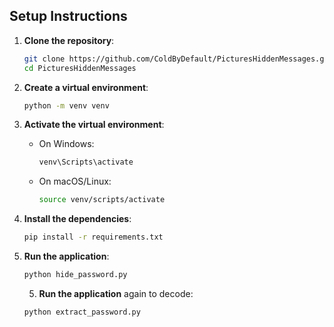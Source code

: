 
## Setup Instructions

1. **Clone the repository**:
   ```bash
   git clone https://github.com/ColdByDefault/PicturesHiddenMessages.git
   cd PicturesHiddenMessages
   ```

2. **Create a virtual environment**:
   ```bash
   python -m venv venv
   ```

3. **Activate the virtual environment**:
   - On Windows:
     ```bash
     venv\Scripts\activate
     ```
   - On macOS/Linux:
     ```bash
     source venv/scripts/activate
     ```

4. **Install the dependencies**:
   ```bash
   pip install -r requirements.txt
   ```

5. **Run the application**:
   ```bash
   python hide_password.py
   ```

   5. **Run the application** again to decode:
   ```bash
   python extract_password.py
   ```
   


